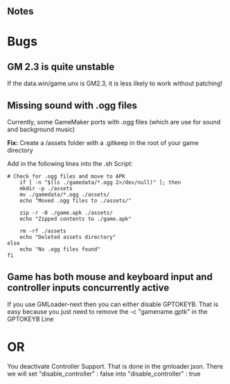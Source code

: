 ## Notes

# Bugs

## GM 2.3 is quite unstable
If the data.win/game.unx is GM2.3, it is less likely to work without patching!

## Missing sound with .ogg files 

Currently, some GameMaker ports with .ogg files (which are use for sound and background music)

**Fix:**
Create a /assets folder with a .gitkeep in the root of your game directory

Add in the following lines into the .sh Script:

	# Check for .ogg files and move to APK
    	if [ -n "$(ls ./gamedata/*.ogg 2>/dev/null)" ]; then
        mkdir -p ./assets
        mv ./gamedata/*.ogg ./assets/
        echo "Moved .ogg files to ./assets/"

        zip -r -0 ./game.apk ./assets/
        echo "Zipped contents to ./game.apk"

        rm -rf ./assets
        echo "Deleted assets directory"
    else
        echo "No .ogg files found"
    fi

## Game has both mouse and keyboard input and controller inputs concurrently active

If you use GMLoader-next then you can either disable GPTOKEYB. That is easy because you just need to remove the -c "gamename.gptk" in the GPTOKEYB Line

# OR

You deactivate Controller Support. That is done in the gmloader.json. There we will set "disable_controller" : false into  "disable_controller" : true



